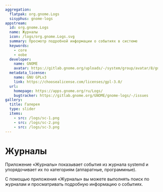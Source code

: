 ```yaml
---
aggregation:
  flatpak: org.gnome.Logs
  sisyphus: gnome-logs
appstream:
  id: org.gnome.Logs
  name: Журналы
  icon: /logs/org.gnome.Logs.svg
  summary: Просмотр подробной информации о событиях в системе
  keywords:
    - core
    - oobe
  developer:
    name: GNOME
    avatar: https://gitlab.gnome.org/uploads/-/system/group/avatar/8/gnomelogo.png?width=48
  metadata_license:
    name: GNU GPLv3
    link: https://choosealicense.com/licenses/gpl-3.0/
  url:
    homepage: https://apps.gnome.org/ru/Logs/
    bugtracker: https://gitlab.gnome.org/GNOME/gnome-logs/-/issues
gallery:
  title: Галерея
  type: slider
  items:
    - src: /logs/sc-1.png
    - src: /logs/sc-2.png
    - src: /logs/sc-3.png
---
```


# Журналы

Приложение «Журналы» показывает события из журнала systemd и упорядочивает их по категориям (аппаратные, программные).

С помощью приложения «Журналы» вы можете выполнять поиск по журналам и просматривать подробную информацию о событиях.

<AGWGallery />

<!--@include: @ru/apps/.parts/install/content-repo.md-->
<!--@include: @ru/apps/.parts/install/content-flatpak.md-->
